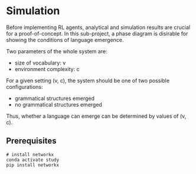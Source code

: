 # Simulation
Before implementing RL agents, analytical and simulation results are crucial for a proof-of-concept. In this sub-project, a phase diagram is disirable for showing the conditions of language emergence. 

Two parameters of the whole system are:
- size of vocabulary: v
- environment complexity: c

For a given setting (v, c), the system should be one of two possible configurations:
- grammatical structures emerged
- no grammatical structures emerged

Thus, whether a language can emerge can be determined by values of (v, c).

## Prerequisites
```shell
# install networkx
conda activate study
pip install networkx
```


